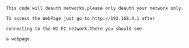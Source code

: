                                                                                                                                         This code will deauth networks.please only deauth your network only.
                                                                                                                                            To access the WebPage just go to http://192.168.4.1 after
                                                                                                                                              connecting to the WI-FI network.There you should see
                                                                                                                                                a webpage.

